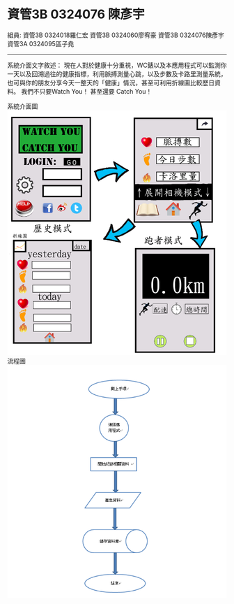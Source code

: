 # 資管3B 0324076 陳彥宇

組員:
資管3B 0324018羅仁宏
資管3B 0324060廖宥豪
資管3B 0324076陳彥宇
資管3A 0324095區子堯


-----------------------------------
系統介面文字敘述：
現在人對於健康十分重視，WC錶以及本應用程式可以監測你一天以及回溯過往的健康指標，利用脈搏測量心跳，以及步數及卡路里測量系統，也可與你的朋友分享今天一整天的「健康」情況，甚至可利用折線圖比較歷日資料。
我們不只要Watch You！
甚至還要  Catch You！

系統介面圖
![alt tag](https://github.com/teddyan/oose_0324076/blob/master/%E4%BB%8B%E9%9D%A2%E5%9C%96.png)
流程圖
![alt tag](https://github.com/teddyan/oose_0324076/blob/master/%E6%B5%81%E7%A8%8B%E5%9C%96.png)
